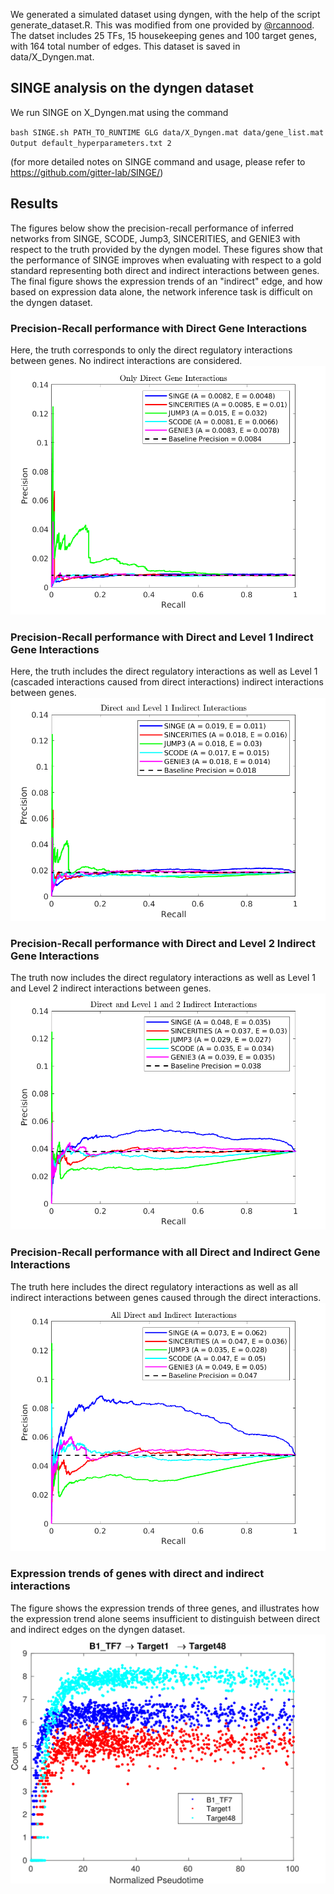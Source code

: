We generated a simulated dataset using dyngen, with the help of the script generate_dataset.R. This was modified from one provided by [@rcannood](https://github.com/rcannood). The datset includes 25 TFs, 15 housekeeping genes and 100 target genes, with 164 total number of edges. This dataset is saved in data/X_Dyngen.mat.

## SINGE analysis on the dyngen dataset
We run SINGE on X_Dyngen.mat using the command

`bash SINGE.sh PATH_TO_RUNTIME GLG data/X_Dyngen.mat data/gene_list.mat Output default_hyperparameters.txt 2`

(for more detailed notes on SINGE command and usage, please refer to https://github.com/gitter-lab/SINGE/)

## Results
The figures below show the precision-recall performance of inferred networks from SINGE, SCODE, Jump3, SINCERITIES, and GENIE3 with respect to the truth provided by the dyngen model. These figures show that the performance of SINGE improves when evaluating with respect to a gold standard representing both direct and indirect interactions between genes. The final figure shows the expression trends of an "indirect" edge, and how based on expression data alone, the network inference task is difficult on the dyngen dataset. 

### Precision-Recall performance with Direct Gene Interactions
Here, the truth corresponds to only the direct regulatory interactions between genes. No indirect interactions are considered.
![](figures/Dyngen_PR_DirectEdges_Only.png)<!-- -->
### Precision-Recall performance with Direct and Level 1 Indirect Gene Interactions
Here, the truth includes the direct regulatory interactions as well as Level 1 (cascaded interactions caused from direct interactions) indirect interactions between genes. 
![](figures/Dyngen_PR_with_Level1_InDirectEdges.png)<!-- -->
### Precision-Recall performance with Direct and Level 2 Indirect Gene Interactions
The truth now includes the direct regulatory interactions as well as Level 1 and Level 2 indirect interactions between genes. 
![](figures/Dyngen_PR_with_Level1_Level2_InDirectEdges.png)<!-- -->
### Precision-Recall performance with all Direct and Indirect Gene Interactions
The truth here includes the direct regulatory interactions as well as all indirect interactions between genes caused through the direct interactions. 
![](figures/Dyngen_PR_with_All_InDirectEdges.png)<!-- -->
### Expression trends of genes with direct and indirect interactions
The figure shows the expression trends of three genes, and illustrates how the expression trend alone seems insufficient to distinguish between direct and indirect edges on the dyngen dataset.
![](figures/Dyngen_Gene_Expression.png)<!-- -->
